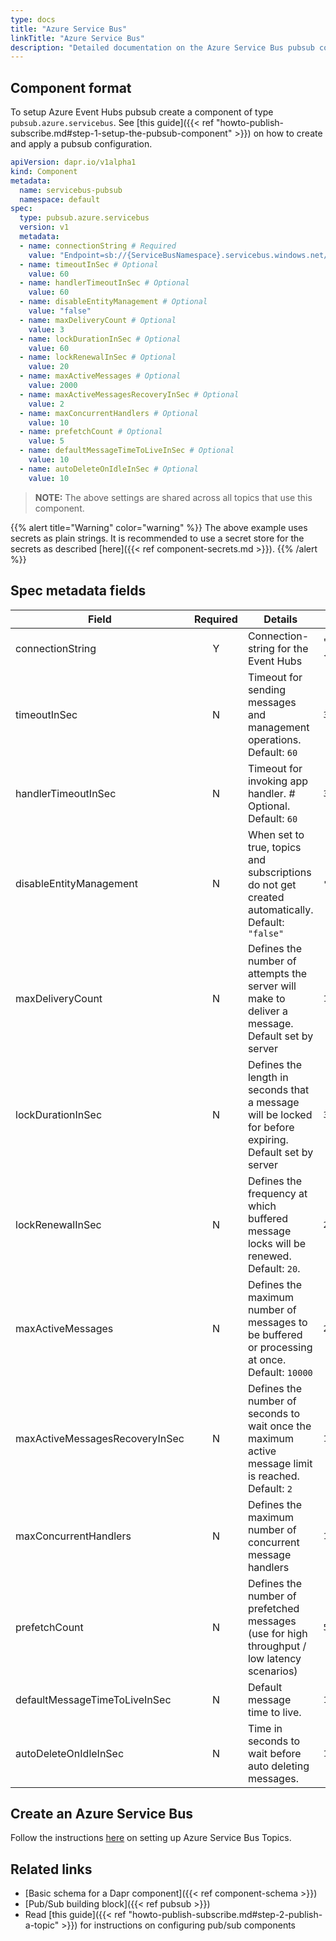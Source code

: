 ```yaml
---
type: docs
title: "Azure Service Bus"
linkTitle: "Azure Service Bus"
description: "Detailed documentation on the Azure Service Bus pubsub component"
---
```


## Component format
To setup Azure Event Hubs pubsub create a component of type `pubsub.azure.servicebus`. See [this guide]({{< ref "howto-publish-subscribe.md#step-1-setup-the-pubsub-component" >}}) on how to create and apply a pubsub configuration.

```yaml
apiVersion: dapr.io/v1alpha1
kind: Component
metadata:
  name: servicebus-pubsub
  namespace: default
spec:
  type: pubsub.azure.servicebus
  version: v1
  metadata:
  - name: connectionString # Required
    value: "Endpoint=sb://{ServiceBusNamespace}.servicebus.windows.net/;SharedAccessKeyName={PolicyName};SharedAccessKey={Key};EntityPath={ServiceBus}"
  - name: timeoutInSec # Optional
    value: 60
  - name: handlerTimeoutInSec # Optional
    value: 60
  - name: disableEntityManagement # Optional
    value: "false" 
  - name: maxDeliveryCount # Optional
    value: 3
  - name: lockDurationInSec # Optional
    value: 60 
  - name: lockRenewalInSec # Optional
    value: 20 
  - name: maxActiveMessages # Optional
    value: 2000 
  - name: maxActiveMessagesRecoveryInSec # Optional
    value: 2 
  - name: maxConcurrentHandlers # Optional
    value: 10
  - name: prefetchCount # Optional
    value: 5
  - name: defaultMessageTimeToLiveInSec # Optional
    value: 10
  - name: autoDeleteOnIdleInSec # Optional
    value: 10
```

> __NOTE:__ The above settings are shared across all topics that use this component.

{{% alert title="Warning" color="warning" %}}
The above example uses secrets as plain strings. It is recommended to use a secret store for the secrets as described [here]({{< ref component-secrets.md >}}).
{{% /alert %}}

## Spec metadata fields

| Field                          | Required | Details                                                                                                | Example                                                                                                                                        |
| ------------------------------ |:--------:| ------------------------------------------------------------------------------------------------------ | ---------------------------------------------------------------------------------------------------------------------------------------------- |
| connectionString               |    Y     | Connection-string for the Event Hubs                                                                   | "`Endpoint=sb://{ServiceBusNamespace}.servicebus.windows.net/;SharedAccessKeyName={PolicyName};SharedAccessKey={Key};EntityPath={ServiceBus}`" |
| timeoutInSec                   |    N     | Timeout for sending messages and management operations. Default: `60`                                  | `30`                                                                                                                                           |
| handlerTimeoutInSec            |    N     | Timeout for invoking app handler. # Optional. Default: `60`                                            | `30`                                                                                                                                           |
| disableEntityManagement        |    N     | When set to true, topics and subscriptions do not get created automatically. Default: `"false"`        | `"true"`, `"false"`                                                                                                                            |
| maxDeliveryCount               |    N     | Defines the number of attempts the server will make to deliver a message. Default set by server        | `10`                                                                                                                                           |
| lockDurationInSec              |    N     | Defines the length in seconds that a message will be locked for before expiring. Default set by server | `30`                                                                                                                                           |
| lockRenewalInSec               |    N     | Defines the frequency at which buffered message locks will be renewed. Default: `20`.                  | `20`                                                                                                                                           |
| maxActiveMessages              |    N     | Defines the maximum number of messages to be buffered or processing at once. Default: `10000`          | `2000`                                                                                                                                         |
| maxActiveMessagesRecoveryInSec |    N     | Defines the number of seconds to wait once the maximum active message limit is reached. Default: `2`   | `10`                                                                                                                                           |
| maxConcurrentHandlers          |    N     | Defines the maximum number of concurrent message handlers                                              | `10`                                                                                                                                           |
| prefetchCount                  |    N     | Defines the number of prefetched messages (use for high throughput / low latency scenarios)            | `5`                                                                                                                                            |
| defaultMessageTimeToLiveInSec  |    N     | Default message time to live.                                                                          | `10`                                                                                                                                           |
| autoDeleteOnIdleInSec          |    N     | Time in seconds to wait before auto deleting messages.                                                 | `10`                                                                                                                                           |

## Create an Azure Service Bus

Follow the instructions [here](https://docs.microsoft.com/en-us/azure/service-bus-messaging/service-bus-quickstart-topics-subscriptions-portal) on setting up Azure Service Bus Topics.

## Related links
- [Basic schema for a Dapr component]({{< ref component-schema >}})
- [Pub/Sub building block]({{< ref pubsub >}})
- Read [this guide]({{< ref "howto-publish-subscribe.md#step-2-publish-a-topic" >}}) for instructions on configuring pub/sub components
